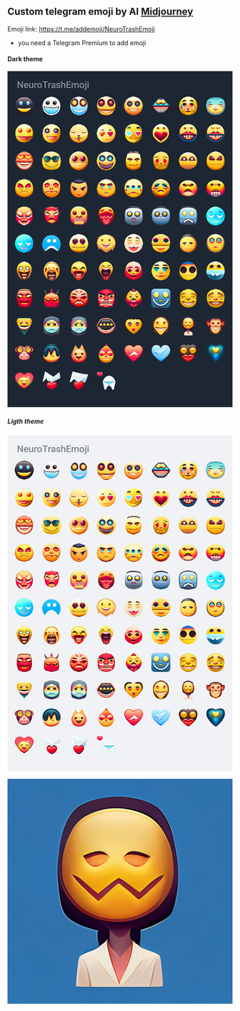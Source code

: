 ## Custom telegram emoji by AI [Midjourney](https://www.midjourney.com)

Emoji link: https://t.me/addemoji/NeuroTrashEmoji
* you need a Telegram Premium to add emoji

#### Dark theme

![NeuroTrashEmoji/images/n.png](NeuroTrashEmoji/images/n.png)

##### Ligth theme

![NeuroTrashEmoji/images/d.png](NeuroTrashEmoji/images/d.png)


![NeuroTrashEmoji/images/07.jpg](NeuroTrashEmoji/images/07.jpg)

